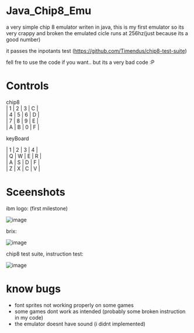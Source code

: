 # Java_Chip8_Emu
a very simple chip 8 emulator writen in java, this is my first emulator so its very crappy and broken
the emulated cicle runs at 256hz(just because its a good number)

it passes the inpotants test (https://github.com/Timendus/chip8-test-suite)

fell fre to use the code if you want.. but its a very bad code :P
 
# Controls

chip8              
| 1 | 2 | 3 | C |   
| 4 | 5 | 6 | D |   
| 7 | 8 | 9 | E |   
| A | B | 0 | F |   

keyBoard

| 1 | 2 | 3 | 4 |   
| Q | W | E | R |   
| A | S | D | F |   
| Z | X | C | V |  

# Sceenshots

ibm logo: (first milestone)

![image](https://user-images.githubusercontent.com/100975643/221704420-bc4e0fdc-fe93-4653-8dc5-02aecc5e0567.png)

brix:

![image](https://user-images.githubusercontent.com/100975643/221726972-31a2ac00-177b-42d2-8445-567507c9b2e3.png)


chip8 test suite, instruction test:

![image](https://user-images.githubusercontent.com/100975643/221707108-fd8a3ffb-4256-4531-aae3-d1f32aaf0a78.png)


# know bugs

- font sprites not working properly on some games
- some games dont work as intended (probably some broken instruction in my code) 
- the emulator doesnt have sound (i didnt implemented)

